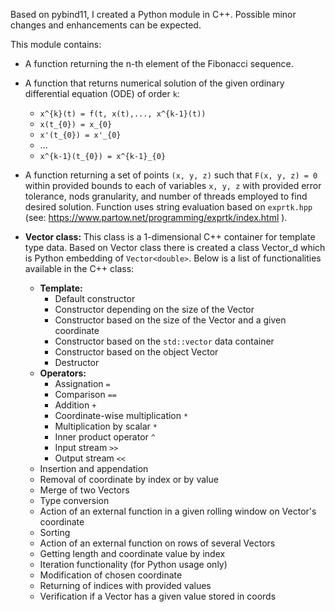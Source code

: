 Based on pybind11, I created a Python module in C++. Possible minor changes and enhancements can be expected.

This module contains:

- A function returning the n-th element of the Fibonacci sequence.

- A function that returns numerical solution of the given ordinary differential equation (ODE) of order `k`:
   - `x^{k}(t) = f(t, x(t),..., x^{k-1}(t))`
   - `x(t_{0}) = x_{0}`
   - `x'(t_{0}) = x'_{0}`
   - ...
   - `x^{k-1}(t_{0}) = x^{k-1}_{0}`

- A function returning a set of points `(x, y, z)` such that `F(x, y, z) = 0` within provided bounds to each of variables `x, y, z` with provided error tolerance, nods granularity, and number of threads
  employed to find desired solution. Function uses string evaluation based on `exprtk.hpp` (see: https://www.partow.net/programming/exprtk/index.html ). 

- **Vector class:** This class is a 1-dimensional  C++ container for template type data. Based on Vector class there is created a class Vector_d which is Python embedding of `Vector<double>`. Below is a list of functionalities available in the C++ class:
  - **Template:**
    - Default constructor
    - Constructor depending on the size of the Vector
    - Constructor based on the size of the Vector and a given coordinate
    - Constructor based on the `std::vector` data container
    - Constructor based on the object Vector
    - Destructor
  - **Operators:**
    - Assignation `=`
    - Comparison `==`
    - Addition `+`
    - Coordinate-wise multiplication `*`
    - Multiplication by scalar `*`
    - Inner product operator `^`
    - Input stream `>>`
    - Output stream `<<`
  - Insertion and appendation
  - Removal of coordinate by index or by value
  - Merge of two Vectors
  - Type conversion
  - Action of an external function in a given rolling window on Vector's coordinate
  - Sorting
  - Action of an external function on rows of several Vectors
  - Getting length and coordinate value by index
  - Iteration functionality (for Python usage only)
  - Modification of chosen coordinate
  - Returning of indices with provided values
  - Verification if a Vector has a given value stored in coords
